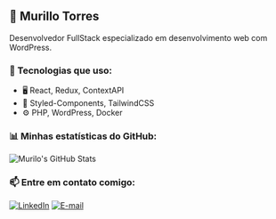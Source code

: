 ## 👋 Murillo Torres
Desenvolvedor FullStack especializado em desenvolvimento web com WordPress.

### 🚀 Tecnologias que uso:
- 🖥️ React, Redux, ContextAPI
- 🎨 Styled-Components, TailwindCSS
- ⚙️ PHP, WordPress, Docker

### 📊 Minhas estatísticas do GitHub:
![Murilo's GitHub Stats](https://github-readme-stats.vercel.app/api?username=murillotorres&show_icons=true&theme=dracula)

### 📫 Entre em contato comigo:
[![LinkedIn](https://img.shields.io/badge/LinkedIn-000?style=for-the-badge&logo=linkedin&logoColor=blue)](https://linkedin.com/in/SEU_PERFIL)
[![E-mail](https://img.shields.io/badge/Email-000?style=for-the-badge&logo=gmail&logoColor=red)](mailto:SEU_EMAIL)
